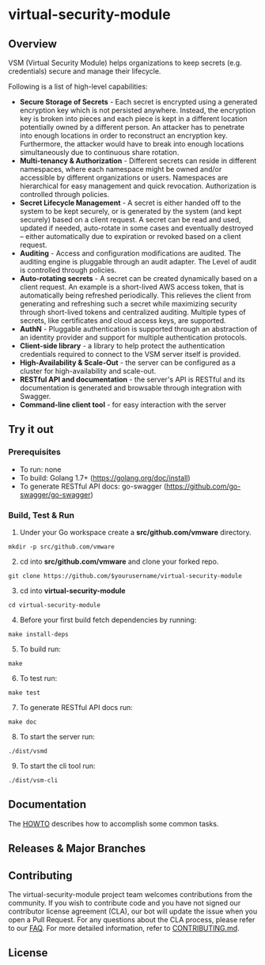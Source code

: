 

# virtual-security-module

## Overview
VSM (Virtual Security Module) helps organizations to keep secrets (e.g. credentials) secure and manage their lifecycle.

Following is a list of high-level capabilities:
 * **Secure Storage of Secrets** - Each secret is encrypted using a generated encryption key which is not persisted anywhere. Instead,
   the encryption key is broken into pieces and each piece is kept in a different location potentially owned by a different person.
   An attacker has to penetrate into enough locations in order to reconstruct an encryption key. Furthermore, the attacker would
   have to break into enough locations simultaneously due to continuous share rotation.
 * **Multi-tenancy & Authorization** - Different secrets can reside in different namespaces, where each namespace might be owned and/or
   accessible by different organizations or users. Namespaces are hierarchical for easy management and quick revocation.
   Authorization is controlled through policies.
 * **Secret Lifecycle Management** - A secret is either handed off to the system to be kept securely, or is generated by the system
   (and kept securely) based on a client request. A secret can be read and used, updated if needed, auto-rotate in some cases and
   eventually destroyed – either automatically due to expiration or revoked based on a client request.
 * **Auditing** - Access and configuration modifications are audited. The auditing engine is pluggable through an audit adapter. The
   Level of audit is controlled through policies.
 * **Auto-rotating secrets** - A secret can be created dynamically based on a client request. An example is a short-lived AWS access
   token, that is automatically being refreshed periodically. This relieves the client from generating and refreshing such a secret
   while maximizing security through short-lived tokens and centralized auditing. Multiple types of secrets, like certificates and
   cloud access keys, are supported.
 * **AuthN** - Pluggable authentication is supported through an abstraction of an identity provider and support for multiple
   authentication protocols.
 * **Client-side library** - a library to help protect the authentication credentials required to connect to the VSM server itself is
   provided.
 * **High-Availability & Scale-Out** - the server can be configured as a cluster for high-availability and scale-out.
 * **RESTful API and documentation** - the server's API is RESTful and its documentation is generated and browsable through integration
   with Swagger.
 * **Command-line client tool** - for easy interaction with the server

## Try it out

### Prerequisites

* To run: none
* To build: Golang 1.7+ (https://golang.org/doc/install)
* To generate RESTful API docs: go-swagger (https://github.com/go-swagger/go-swagger)

### Build, Test & Run

1. Under your Go workspace create a **src/github.com/vmware** directory.
```
mkdir -p src/github.com/vmware
```
2. cd into **src/github.com/vmware** and clone your forked repo.
```
git clone https://github.com/$yourusername/virtual-security-module
```
3. cd into **virtual-security-module**
```
cd virtual-security-module
```
4. Before your first build fetch dependencies by running:
```
make install-deps
```
5. To build run:
```
make
```
6. To test run:
```
make test
```
7. To generate RESTful API docs run:
```
make doc
```
8. To start the server run:
```
./dist/vsmd
```
9. To start the cli tool run:
```
./dist/vsm-cli
```

## Documentation
The [HOWTO](doc/HOWTO.md) describes how to accomplish some common tasks.

## Releases & Major Branches

## Contributing

The virtual-security-module project team welcomes contributions from the community. If you wish to contribute code and you have not
signed our contributor license agreement (CLA), our bot will update the issue when you open a Pull Request. For any
questions about the CLA process, please refer to our [FAQ](https://cla.vmware.com/faq). For more detailed information,
refer to [CONTRIBUTING.md](CONTRIBUTING.md).

## License
